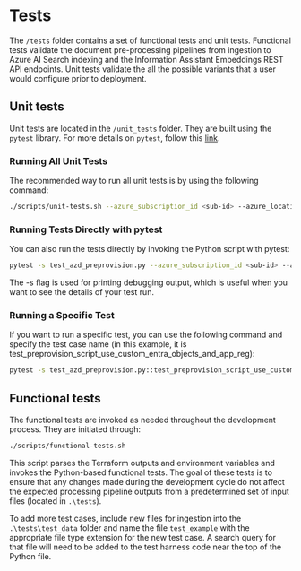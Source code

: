 # Tests

The `/tests` folder contains a set of functional tests and unit tests. 
Functional tests validate the document pre-processing pipelines from ingestion to Azure AI Search indexing and the Information Assistant Embeddings REST API endpoints. Unit tests validate the 
all the possible variants that a user would configure prior to deployment. 

## Unit tests

Unit tests are located in the `/unit_tests` folder. They are built using the `pytest` library. For more details on `pytest`, follow this [link](https://docs.pytest.org/en/stable/).

### Running All Unit Tests

The recommended way to run all unit tests is by using the following command:

```sh
./scripts/unit-tests.sh --azure_subscription_id <sub-id> --azure_location <location>
```

### Running Tests Directly with pytest

You can also run the tests directly by invoking the Python script with pytest:

```bash
pytest -s test_azd_preprovision.py --azure_subscription_id <sub-id> --azure_location <location> --env unittesting1
```

The -s flag is used for printing debugging output, which is useful when you want to see the details of your test run.

### Running a Specific Test

If you want to run a specific test, you can use the following command and specify the test case name (in this example, it is test_preprovision_script_use_custom_entra_objects_and_app_reg):

```bash
pytest -s test_azd_preprovision.py::test_preprovision_script_use_custom_entra_objects_and_app_reg --azure_subscription_id e91c5fa0-c49c-441b-b1d9-375924d5d3ae --azure_location uksouth --env unittesting1
```

## Functional tests

The functional tests are invoked as needed throughout the development process. They are initiated through:

```sh
./scripts/functional-tests.sh
```

 This script parses the Terraform outputs and environment variables and invokes the Python-based functional tests. The goal of these tests is to ensure that any changes made during the development cycle do not affect the expected processing pipeline outputs from a predetermined set of input files (located in `.\tests`).

To add more test cases, include new files for ingestion into the `.\tests\test_data` folder and name the file `test_example` with the appropriate file type extension for the new test case. A search query for that file will need to be added to the test harness code near the top of the Python file.
